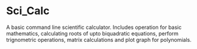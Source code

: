 # Sci_Calc
A basic command line scientific calculator.
Includes operation for basic mathematics, calculating roots of upto biquadratic equations, perform trignometric operations, matrix calculations and plot graph for polynomials.
